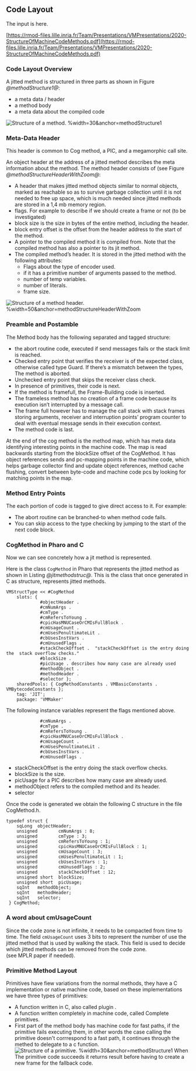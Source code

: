 ## Code Layout

The input is here.

[https://rmod-files.lille.inria.fr/Team/Presentations/VMPresentations/2020-StructureOfMachineCodeMethods.pdf](https://rmod-files.lille.inria.fr/Team/Presentations/VMPresentations/2020-StructureOfMachineCodeMethods.pdf)

### Code Layout Overview

A jitted method is structured in three parts as shown in Figure *@methodStructure1@*: 

- a meta data / header
- a method body
- a meta data about the compiled code

![ Structure of a method. %width=30&anchor=methodStructure1](methodStructure1.png)

### Meta-Data Header
This header is common to Cog method, a PIC, and a megamorphic call site.

An object header at the address of a jitted method describes the meta information about the method. 
The method header consists of (see Figure *@methodStructureHeaderWithZoom@*:

- A header that makes jitted method objects similar to normal objects, marked as reachable so as to survive garbage collection until it is not needed to free up space, which is much needed since jitted methods are stored in a 1,4 mb memory region.
- flags. For example to describe if we should create a frame or not (to be investigated)
- block size is the size in bytes of the entire method, including the header.
- block entry offset is the offset from the header address to the start of the method.
- A pointer to the compiled method it is compiled from. Note that the compiled method has also a pointer to its jit method. 
- The compiled method’s header. It is stored in the jitted method with the following attributes:
  - Flags about the type of encoder used.
  - if it has a primitive number of arguments passed to the method.
  -  number of temp variables.
  -  number of literals.
  -  frame size.



![ Structure of a method header. %width=50&anchor=methodStructureHeaderWithZoom](methodStructureHeaderWithZoom.png)




### Preamble and Postamble

The Method body has the following separated and tagged structure:
-  the abort routine code, executed if send messages fails or the stack limit is reached. 
-  Checked entry point that verifies the receiver is of the expected class, otherwise called type Guard. If there’s a mismatch between the types, The method is aborted.
- Unchecked entry point that skips the receiver class check.
- In presence of primitives, their code is next.
- If the method is framefull, the Frame-Building code is inserted.
- The frameless method has no creation of a frame code because its execution isn’t interrupted by a message call.
- The frame full however has to manage the call stack with stack frames storing arguments, receiver and interruption points’ program counter to deal with eventual message sends in their execution context.
- The method code is last.

At the end of the cog method is the method map, which has meta data identifying interesting points in the machine code. The map is read backwards starting from the blockSize offset of the CogMethod. It has object references sends and pc-mapping points in the machine code, which helps garbage collector find and update object references, method cache flushing, convert between byte-code and machine code pcs by looking for matching points in the map.

### Method Entry Points

The each portion of code is tagged to give direct access to it. For example:

- The abort routine can be branched-to when method code fails.
- You can skip access to the type checking by jumping to the start of the next code block. 

### CogMethod in Pharo and C 

Now we can see concretely how a jit method is represented. 

Here is the class `CogMethod` in Pharo that represents the jitted method as shown in Listing *@jitmethodstruc@*.
This is the class that once generated in C as structure, represents jitted methods. 

```
VMStructType << #CogMethod
	slots: {
			 #objectHeader .
			 #cmNumArgs .
			 #cmType .
			 #cmRefersToYoung .
			 #cpicHasMNUCaseOrCMIsFullBlock .
			 #cmUsageCount .
			 #cmUsesPenultimateLit .
			 #cbUsesInstVars .
			 #cmUnusedFlags .
			 #stackCheckOffset .  "stackCheckOffset is the entry doing the  stack overflow checks."
			 #blockSize .
			 #picUsage . describes how many case are already used
			 #methodObject .
			 #methodHeader .
			 #selector };
	sharedPools: { CogMethodConstants . VMBasicConstants . VMBytecodeConstants };
	tag: 'JIT';
	package: 'VMMaker'
```



The following instance variables represent the flags mentioned above.

```
			 #cmNumArgs .
			 #cmType .
			 #cmRefersToYoung .
			 #cpicHasMNUCaseOrCMIsFullBlock .
			 #cmUsageCount .
			 #cmUsesPenultimateLit .
			 #cbUsesInstVars .
			 #cmUnusedFlags .
```

- stackCheckOffset is the entry doing the  stack overflow checks.
- blockSize is the size. 
- picUsage for a PIC describes how many case are already used.
- methodObject refers to the compiled method and its header.
- selector



Once the code is generated we obtain the following C structure in the file CogMethod.h.


```language=C&anchor=jitmethodstruc
typedef struct {
	sqLong	objectHeader;
	unsigned		cmNumArgs : 8;
	unsigned		cmType : 3;
	unsigned		cmRefersToYoung : 1;
	unsigned		cpicHasMNUCaseOrCMIsFullBlock : 1;
	unsigned		cmUsageCount : 3;
	unsigned		cmUsesPenultimateLit : 1;
	unsigned		cbUsesInstVars : 1;
	unsigned		cmUnusedFlags : 2;
	unsigned		stackCheckOffset : 12;
	unsigned short	blockSize;
	unsigned short	picUsage;
	sqInt	methodObject;
	sqInt	methodHeader;
	sqInt	selector;
 } CogMethod;
```

### A word about cmUsageCount

Since the code zone is not infinite, it needs to be compacted from time to time. 
The field `cmUsageCount` uses 3 bits to represent the number of use the jitted method that is used by walking the stack. This field is used to decide which jitted methods can be removed from the code zone.  
(see MPLR paper if needed).




### Primitive Method Layout

Primitives have fiew variations from the normal methods, they have a C implementation or native machine code, based on these implementations  we have three types of primitives:

- A function written in C, also called plugin .
- A function written completely in machine code, called Complete primitives.
- First part of the method body has machine code for fast paths, if the primitive fails executing them, in other words the case calling the primitive doesn't corrrespond to a fast path, it continues through the methed to delegate to a c function.
    ![ Structure of a primitive. %width=30&anchor=methodStructure1](primitiveStructure.png)
When The primitive code succeeds it returns result before having to create a new frame for the fallback code.
